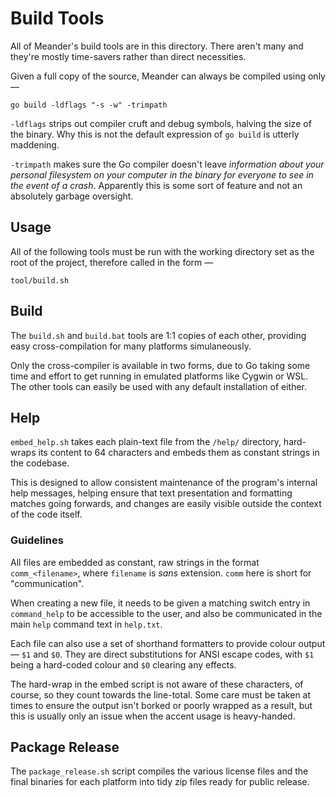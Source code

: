 # Build Tools

All of Meander's build tools are in this directory.  There aren't many and they're mostly time-savers rather than direct necessities.

Given a full copy of the source, Meander can always be compiled using only —

	go build -ldflags "-s -w" -trimpath

`-ldflags` strips out compiler cruft and debug symbols, halving the size of the binary.  Why this is not the default expression of `go build` is utterly maddening.

`-trimpath` makes sure the Go compiler doesn't leave *information about your personal filesystem on your computer in the binary for everyone to see in the event of a crash*.  Apparently this is some sort of feature and not an absolutely garbage oversight.

## Usage

All of the following tools must be run with the working directory set as the root of the project, therefore called in the form —

	tool/build.sh

## Build

The `build.sh` and `build.bat` tools are 1:1 copies of each other, providing easy cross-compilation for many platforms simulaneously.

Only the cross-compiler is available in two forms, due to Go taking some time and effort to get running in emulated platforms like Cygwin or WSL.  The other tools can easily be used with any default installation of either.

## Help

`embed_help.sh` takes each plain-text file from the `/help/` directory, hard-wraps its content to 64 characters and embeds them as constant strings in the codebase.

This is designed to allow consistent maintenance of the program's internal help messages, helping ensure that text presentation and formatting matches going forwards, and changes are easily visible outside the context of the code itself.

### Guidelines

All files are embedded as constant, raw strings in the format `comm_<filename>`, where `filename` is *sans* extension.  `comm` here is short for "communication".

When creating a new file, it needs to be given a matching switch entry in `command_help` to be accessible to the user, and also be communicated in the main `help` command text in `help.txt`.

Each file can also use a set of shorthand formatters to provide colour output — `$1` and `$0`.  They are direct substitutions for ANSI escape codes, with `$1` being a hard-coded colour and `$0` clearing any effects.

The hard-wrap in the embed script is not aware of these characters, of course, so they count towards the line-total.  Some care must be taken at times to ensure the output isn't borked or poorly wrapped as a result, but this is usually only an issue when the accent usage is heavy-handed.

## Package Release

The `package_release.sh` script compiles the various license files and the final binaries for each platform into tidy zip files ready for public release.